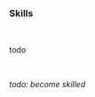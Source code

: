 <!-- no index -->

### Skills

<br>

todo

<br>

*todo: become skilled*
<!-- LAST EDITED 1699414026 LAST EDITED-->